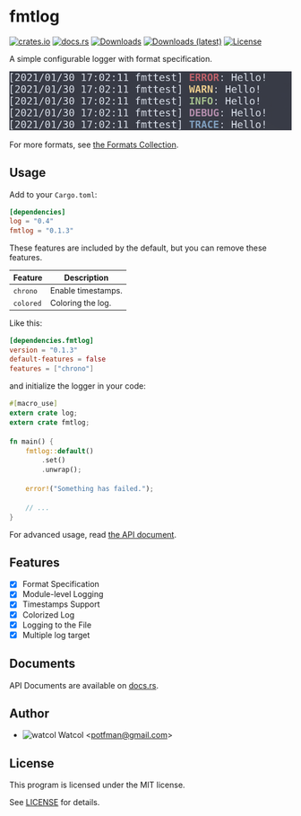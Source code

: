 # fmtlog
[![crates.io](https://img.shields.io/crates/v/fmtlog)](https://crates.io/crates/fmtlog)
[![docs.rs](https://docs.rs/fmtlog/badge.svg)](https://docs.rs/fmtlog)
[![Downloads](https://img.shields.io/crates/d/fmtlog)](https://crates.io/crates/fmtlog)
[![Downloads (latest)](https://img.shields.io/crates/dv/fmtlog)](https://crates.io/crates/fmtlog)
[![License](https://img.shields.io/crates/l/fmtlog)](https://github.com/watcol/fmtlog/blob/main/LICENSE)

A simple configurable logger with format specification.

![detail1](https://github.com/watcol/fmtlog/blob/main/images/detail1.png)

For more formats, see [the Formats Collection](formats.md).

## Usage
Add to your `Cargo.toml`:
```toml
[dependencies]
log = "0.4"
fmtlog = "0.1.3"
```

These features are included by the default,
but you can remove these features.

| Feature | Description |
|---------|-------------
| `chrono` | Enable timestamps. |
| `colored` | Coloring the log. |

Like this:
```toml
[dependencies.fmtlog]
version = "0.1.3"
default-features = false
features = ["chrono"]  
```

and initialize the logger in your code:
```rust
#[macro_use]
extern crate log;
extern crate fmtlog;

fn main() {
    fmtlog::default()
        .set()
        .unwrap();

    error!("Something has failed.");

    // ...
}
```

For advanced usage, read [the API document](https://docs.rs/fmtlog).

## Features
- [x] Format Specification
- [x] Module-level Logging
- [x] Timestamps Support
- [x] Colorized Log
- [x] Logging to the File
- [x] Multiple log target

## Documents
API Documents are available on [docs.rs](https://docs.rs/fmtlog).

## Author
- ![watcol](https://github.com/watcol/icons/blob/main/32/normal.png) Watcol <<potfman@gmail.com>>

## License
This program is licensed under the MIT license.

See [LICENSE](https://github.com/watcol/fmtlog/blob/main/LICENSE) for details.
